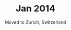 ---
layout: null
title: Jan 2014
subtitle: Moved to Zurich, Switzerland
image: "img/timeline/switzerland.png"
---